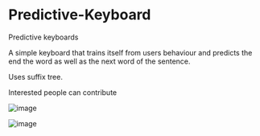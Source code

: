 # Predictive-Keyboard
Predictive keyboards

A simple keyboard that trains itself from users behaviour and predicts the end the word as well as the next word of the sentence.

Uses suffix tree.

Interested people can contribute


![image](https://user-images.githubusercontent.com/29299197/114280584-948c7f80-9a57-11eb-81c9-fa1c386a0a69.png)

![image](https://user-images.githubusercontent.com/29299197/114280599-a79f4f80-9a57-11eb-82f3-d0c927203ebc.png)

